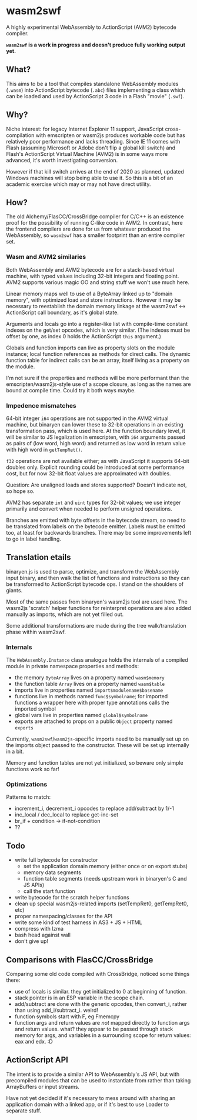 # wasm2swf

A highly experimental WebAssembly to ActionScript (AVM2) bytecode compiler.

**`wasm2swf` is a work in progress and doesn't produce fully working output yet.**

## What?

This aims to be a tool that compiles standalone WebAssembly modules (`.wasm`) into ActionScript bytecode (`.abc`) files implementing a class which can be loaded and used by ActionScript 3 code in a Flash "movie" (`.swf`).

## Why?

Niche interest: for legacy Internet Explorer 11 support, JavaScript cross-compilation with emscripten or wasm2js produces workable code but has relatively poor performance and lacks threading. Since IE 11 comes with Flash (assuming Microsoft or Adobe don't flip a global kill switch) and Flash's ActionScript Virtual Machine (AVM2) is in some ways more advanced, it's worth investigating conversion.

However if that kill switch arrives at the end of 2020 as planned, updated Windows machines will stop being able to use it. So this is a bit of an academic exercise which may or may not have direct utility.

## How?

The old Alchemy/FlasCC/CrossBridge compiler for C/C++ is an existence proof for the possibility of running C-like code in AVM2. In contrast, here the frontend compilers are done for us from whatever produced the WebAssembly, so `wasm2swf` has a smaller footprint than an entire compiler set.

### Wasm and AVM2 similaries

Both WebAssembly and AVM2 bytecode are for a stack-based virtual machine, with typed values including 32-bit integers and floating point. AVM2 supports various magic OO and string stuff we won't use much here.

Linear memory maps well to use of a ByteArray linked up to "domain memory", with optimized load and store instructions. However it may be necessary to reestablish the domain memory linkage at the wasm2swf <-> ActionScript call boundary, as it's global state.

Arguments and locals go into a register-like list with compile-time constant indexes on the get/set opcodes, which is very similar. (The indexes must be offset by one, as index 0 holds the ActionScript `this` argument.)

Globals and function imports can live as property slots on the module instance; local function references as methods for direct calls. The dynamic function table for indirect calls can be an array, itself living as a property on the module.

I'm not sure if the properties and methods will be more performant than the emscripten/wasm2js-style use of a scope closure, as long as the names are bound at compile time. Could try it both ways maybe.

### Impedence mismatches

64-bit integer `i64` operations are not supported in the AVM2 virtual machine, but binaryen can lower these to 32-bit operations in an existing transformation pass, which is used here. At the function boundary level, it will be similar to JS legalization in emscripten, with `i64` arguments passed as pairs of (low word, high word) and returned as low word in return value with high word in `getTempRet()`.

`f32` operations are not available either; as with JavaScript it supports 64-bit doubles only. Explicit rounding could be introduced at some performance cost, but for now 32-bit float values are approximated with doubles.

Question: Are unaligned loads and stores supported? Doesn't indicate not, so hope so.

AVM2 has separate `int` and `uint` types for 32-bit values; we use integer primarily and convert when needed to perform unsigned operations.

Branches are emitted with byte offsets in the bytecode stream, so need to be translated from labels on the bytecode emitter. Labels must be emitted too, at least for backwards branches. There may be some improvements left to go in label handling.

## Translation etails

binaryen.js is used to parse, optimize, and transform the WebAssembly input binary, and then walk the list of functions and instructions so they can be transformed to ActionScript bytecode ops. I stand on the shoulders of giants.

Most of the same passes from binaryen's wasm2js tool are used here. The wasm2js 'scratch' helper functions for reinterpret operations are also added manually as imports, which are not yet filled out.

Some additional transformations are made during the tree walk/translation phase within wasm2swf.

### Internals

The `WebAssembly.Instance` class analogue holds the internals of a compiled module in private namespace properties and methods:
* the memory `ByteArray` lives on a property named `wasm$memory`
* the function table `Array` lives on a property named `wasm$table`
* imports live in properties named `import$modulename$basename`
* functions live in methods named `func$symbolname`; for imported functions a wrapper here with proper type annotations calls the imported symbol
* global vars live in properties named `global$symbolname`
* exports are attached to props on a public `Object` property named `exports`

Currently, `wasm2swf`/`wasm2js`-specific imports need to be manually set up on the imports object passed to the constructor. These will be set up internally in a bit.

Memory and function tables are not yet initialized, so beware only simple functions work so far!

### Optimizations

Patterns to match:
* increment_i, decrement_i opcodes to replace add/subtract by 1/-1
* inc_local / dec_local to replace get-inc-set
* br_if + condition -> if-not-condition
* ??

## Todo

* write full bytecode for constructor
    * set the application domain memory (either once or on export stubs)
    * memory data segments
    * function table segments (needs upstream work in binaryen's C and JS APIs)
    * call the start function
* write bytecode for the scratch helper functions
* clean up special wasm2js-related imports (setTempRet0, getTempRet0, etc)
* proper namespacing/classes for the API
* write some kind of test harness in AS3 + JS + HTML
* compress with lzma
* bash head against wall
* don't give up!

## Comparisons with FlasCC/CrossBridge

Comparing some old code compiled with CrossBridge, noticed some things there:
* use of locals is similar. they get initialized to 0 at beginning of function.
* stack pointer is in an ESP variable in the scope chain.
* add/subtract are done with the generic opcodes, then convert_i, rather than using add_i/subtract_i. weird!
* function symbols start with F, eg Fmemcpy
* function args and return values are _not_ mapped directly to function args and return values. what? they appear to be passed through stack memory for args, and variables in a surrounding scope for return values: eax and edx. :D

## ActionScript API

The intent is to provide a similar API to WebAssembly's JS API,
but with precompiled modules that can be used to instantiate from rather than taking ArrayBuffers or input streams.

Have not yet decided if it's necessary to mess around with sharing an application domain with a linked app, or if it's best to use Loader to separate stuff.


